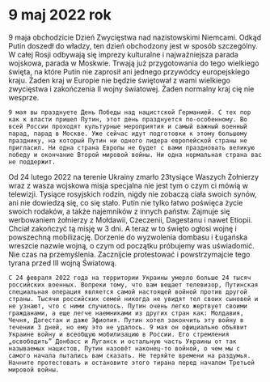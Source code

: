 # 9 maj 2022 rok

9 maja obchodzicie Dzień Zwycięstwa nad nazistowskimi Niemcami. Odkąd Putin doszedł do władzy, ten dzień obchodzony jest w sposób szczególny. W całej Rosji odbywają się imprezy kulturalne i najważniejsza parada wojskowa, parada w Moskwie. Trwają już przygotowania do tego wielkiego święta, na które Putin nie zaprosił ani jednego przywódcy europejskiego kraju. Żaden kraj w Europie nie będzie świętował z wami wielkiego zwycięstwa i zakończenia II wojny światowej. Żaden normalny kraj cię nie wesprze.

```
9 мая вы празднуете День Победы над нацистской Германией. С тех пор как к власти пришел Путин, этот день празднуется по-особенному. Во всей России проходят культурные мероприятия и самый важный военный парад, парад в Москве. Уже сейчас идут подготовки к этому большому празднику, на который Путин ни одного лидера европейской страны не пригласил. Ни одна страна Европы не будет с вами праздновать великую победу и окончание Второй мировой войны. Ни одна нормальная страна вас не поддержит. 
```

Od 24 lutego 2022 na terenie Ukrainy zmarło 23tysiące Waszych Żołnierzy wraz z wasza wojskowa misja specjalna nie jest tym o czym ci mówią w telewizji. Tysiące rosyjskich rodzin, nigdy nie zobaczą ciała swoich synów, ani nie dowiedzą się, co się stało. Putin nie tylko łatwo poświęca życie swoich rodaków, a także najemników z innych państw. Zajmuje się werbowaniem żołnierzy z Mołdawii, Czeczenii, Dagestanu i nawet Etiopii. Chciał zakończyć tą misję w 3 dni. A teraz w to święto ogłosi wojnę i powszechną mobilizację. Dorzenie do wyzwolenia dombasu i Ługańska wreszcie nazwie wojną, o czym od początku próbujemy was uświadomić. Nie czas na przemyślenia. Zacznijcie protestować i powstrzymajcie tego tyrana przed III wojną Światową.


```
С 24 февраля 2022 года на территории Украины умерло больше 24 тысяч российских военных. Вопреки тому, что вам вещает телевизор, Путинская специальная операция является самой настоящей войной против другой страны. Тысячи российских семей никогда не увидят тел своих сыновей и не узнают, что с ними случилось. Путин очень легко жертвует своими гражданами, а еще легче наемниками из других стран как: Молдавия, Чечня, Дагестан и даже Эфиопия. Путин хотел закончить эту войну в течении 3 дней, но ему это не удалось. 9 мая он официально объявит Украине войну и всеобщую мобилизацию в России. Его стремления „освободить” Донбасс и Луганск и остальную часть Украины от так называемых нацистов, Путин назовёт наконец-то войной, о чем мы с самого начала пытались вам сказать. Не теряйте времени на раздумья. Начните протестовать и остановите этого тирана перед началом Третьей мировой войны.  
```

